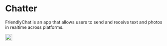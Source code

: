 # Chatter

FriendlyChat is an app that allows users to send and receive text and photos in realtime across platforms.

<a href="https://twitter.com/aman09072000">  
  <img align="left" alt="Aman's Twitter" width="22px" src="https://images-platform.99static.com/O5KN8eQNJZzlEmPFw_VJU7Pfy9k=/0x0:960x960/fit-in/900x675/99designs-contests-attachments/91/91331/attachment_91331353" />
</a>
